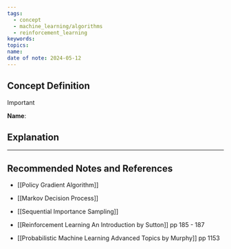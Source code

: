 ```yaml
---
tags:
  - concept
  - machine_learning/algorithms
  - reinforcement_learning
keywords: 
topics: 
name: 
date of note: 2024-05-12
---
```


## Concept Definition

>[!important]
>**Name**: 



## Explanation





-----------
##  Recommended Notes and References


- [[Policy Gradient Algorithm]]
- [[Markov Decision Process]]
- [[Sequential Importance Sampling]]


- [[Reinforcement Learning An Introduction by Sutton]] pp 185 - 187
- [[Probabilistic Machine Learning Advanced Topics by Murphy]] pp 1153
